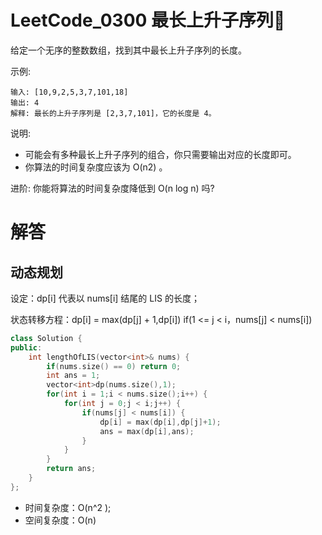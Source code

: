 # LeetCode_0300 最长上升子序列🚧

给定一个无序的整数数组，找到其中最长上升子序列的长度。

示例:
```
输入: [10,9,2,5,3,7,101,18]
输出: 4 
解释: 最长的上升子序列是 [2,3,7,101]，它的长度是 4。
```
说明:
* 可能会有多种最长上升子序列的组合，你只需要输出对应的长度即可。
* 你算法的时间复杂度应该为 O(n2) 。

进阶: 你能将算法的时间复杂度降低到 O(n log n) 吗?

# 解答
## 动态规划
设定：dp[i] 代表以 nums[i] 结尾的 LIS 的长度；

状态转移方程：dp[i] = max(dp[j] + 1,dp[i])  if(1 <= j <  i，nums[j] < nums[i])


```C++
class Solution {
public:
    int lengthOfLIS(vector<int>& nums) {
        if(nums.size() == 0) return 0;
        int ans = 1;
        vector<int>dp(nums.size(),1);
        for(int i = 1;i < nums.size();i++) {
            for(int j = 0;j < i;j++) {
                if(nums[j] < nums[i]) {
                    dp[i] = max(dp[i],dp[j]+1);
                    ans = max(dp[i],ans);
                }
            }
        }
        return ans;
    }
};
```

* 时间复杂度：O(n^2 );
* 空间复杂度：O(n)